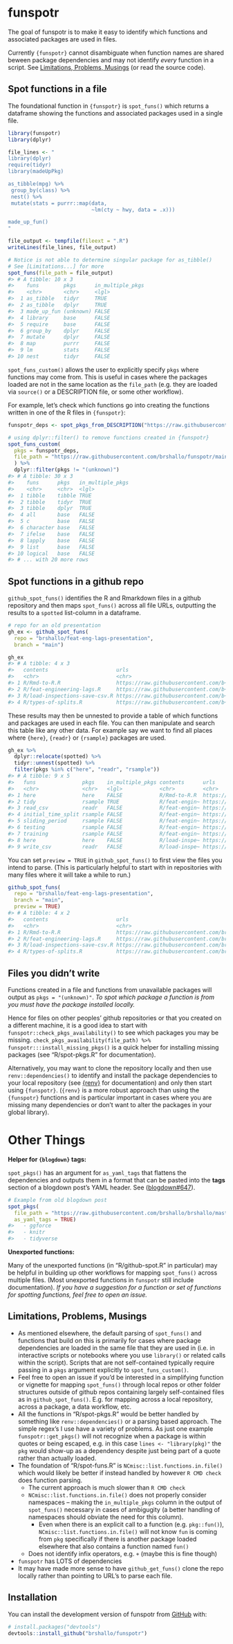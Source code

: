 
<!-- README.md is generated from README.Rmd. Please edit that file -->

# funspotr

<!-- badges: start -->
<!-- badges: end -->

The goal of funspotr is to make it easy to identify which functions and
associated packages are used in files.

Currently `{funspotr}` cannot disambiguate when function names are
shared beween package dependencies and may not identify *every* function
in a script. See [Limitations, Problems,
Musings](#limitations-problems-musings) (or read the source code).

## Spot functions in a file

The foundational function in `{funspotr}` is `spot_funs()` which returns
a dataframe showing the functions and associated packages used in a
single file.

``` r
library(funspotr)
library(dplyr)

file_lines <- "
library(dplyr)
require(tidyr)
library(madeUpPkg)

as_tibble(mpg) %>%
 group_by(class) %>%
 nest() %>%
 mutate(stats = purrr::map(data,
                           ~lm(cty ~ hwy, data = .x)))

made_up_fun()
"

file_output <- tempfile(fileext = ".R")
writeLines(file_lines, file_output)

# Notice is not able to determine singular package for as_tibble()
# See [Limitations...] for more
spot_funs(file_path = file_output)
#> # A tibble: 10 x 3
#>    funs        pkgs      in_multiple_pkgs
#>    <chr>       <chr>     <lgl>           
#>  1 as_tibble   tidyr     TRUE            
#>  2 as_tibble   dplyr     TRUE            
#>  3 made_up_fun (unknown) FALSE           
#>  4 library     base      FALSE           
#>  5 require     base      FALSE           
#>  6 group_by    dplyr     FALSE           
#>  7 mutate      dplyr     FALSE           
#>  8 map         purrr     FALSE           
#>  9 lm          stats     FALSE           
#> 10 nest        tidyr     FALSE
```

`spot_funs_custom()` allows the user to explicitly specify `pkgs` where
functions may come from. This is useful in cases where the packages
loaded are not in the same location as the `file_path` (e.g. they are
loaded via `source()` or a DESCRIPTION file, or some other workflow).

<!-- The example below uses `spot_pkgs_from_DESCRIPTION()` to load in package dependencies and then passes the resulting character vector to `spot_funs_custom()`. -->

For example, let’s check which functions go into creating the functions
written in one of the R files in `{funspotr}`:

``` r
funspotr_deps <- spot_pkgs_from_DESCRIPTION("https://raw.githubusercontent.com/brshallo/funspotr/main/DESCRIPTION")

# using dplyr::filter() to remove functions created in {funspotr}
spot_funs_custom(
  pkgs = funspotr_deps,
  file_path = "https://raw.githubusercontent.com/brshallo/funspotr/main/R/spot-funs.R"
  ) %>% 
  dplyr::filter(pkgs != "(unknown)")
#> # A tibble: 30 x 3
#>    funs      pkgs   in_multiple_pkgs
#>    <chr>     <chr>  <lgl>           
#>  1 tibble    tibble TRUE            
#>  2 tibble    tidyr  TRUE            
#>  3 tibble    dplyr  TRUE            
#>  4 all       base   FALSE           
#>  5 c         base   FALSE           
#>  6 character base   FALSE           
#>  7 ifelse    base   FALSE           
#>  8 lapply    base   FALSE           
#>  9 list      base   FALSE           
#> 10 logical   base   FALSE           
#> # ... with 20 more rows
```

## Spot functions in a github repo

`github_spot_funs()` identifies the R and Rmarkdown files in a github
repository and then maps `spot_funs()` across all file URLs, outputting
the results to a `spotted` list-column in a dataframe.

``` r
# repo for an old presentation
gh_ex <- github_spot_funs(
  repo = "brshallo/feat-eng-lags-presentation", 
  branch = "main")

gh_ex
#> # A tibble: 4 x 3
#>   contents                      urls                                 spotted    
#>   <chr>                         <chr>                                <list>     
#> 1 R/Rmd-to-R.R                  https://raw.githubusercontent.com/b~ <tibble [2~
#> 2 R/feat-engineering-lags.R     https://raw.githubusercontent.com/b~ <tibble [8~
#> 3 R/load-inspections-save-csv.R https://raw.githubusercontent.com/b~ <tibble [2~
#> 4 R/types-of-splits.R           https://raw.githubusercontent.com/b~ <tibble [2~
```

These results may then be unnested to provide a table of which functions
and packages are used in each file. You can then manipulate and search
this table like any other data. For example say we want to find all
places where `{here}`, `{readr}` or `{rsample}` packages are used.

``` r
gh_ex %>% 
  dplyr::relocate(spotted) %>% 
  tidyr::unnest(spotted) %>% 
  filter(pkgs %in% c("here", "readr", "rsample"))
#> # A tibble: 9 x 5
#>   funs               pkgs    in_multiple_pkgs contents      urls                
#>   <chr>              <chr>   <lgl>            <chr>         <chr>               
#> 1 here               here    FALSE            R/Rmd-to-R.R  https://raw.githubu~
#> 2 tidy               rsample TRUE             R/feat-engin~ https://raw.githubu~
#> 3 read_csv           readr   FALSE            R/feat-engin~ https://raw.githubu~
#> 4 initial_time_split rsample FALSE            R/feat-engin~ https://raw.githubu~
#> 5 sliding_period     rsample FALSE            R/feat-engin~ https://raw.githubu~
#> 6 testing            rsample FALSE            R/feat-engin~ https://raw.githubu~
#> 7 training           rsample FALSE            R/feat-engin~ https://raw.githubu~
#> 8 here               here    FALSE            R/load-inspe~ https://raw.githubu~
#> 9 write_csv          readr   FALSE            R/load-inspe~ https://raw.githubu~
```

You can set `preview = TRUE` in `github_spot_funs()` to first view the
files you intend to parse. (This is particularly helpful to start with
in repositories with many files where it will take a while to run.)

``` r
github_spot_funs(
  repo = "brshallo/feat-eng-lags-presentation", 
  branch = "main",
  preview = TRUE)
#> # A tibble: 4 x 2
#>   contents                      urls                                            
#>   <chr>                         <chr>                                           
#> 1 R/Rmd-to-R.R                  https://raw.githubusercontent.com/brshallo/feat~
#> 2 R/feat-engineering-lags.R     https://raw.githubusercontent.com/brshallo/feat~
#> 3 R/load-inspections-save-csv.R https://raw.githubusercontent.com/brshallo/feat~
#> 4 R/types-of-splits.R           https://raw.githubusercontent.com/brshallo/feat~
```

## Files you didn’t write

Functions created in a file and functions from unavailable packages will
output as `pkgs = "(unknown)"`. *To spot which package a function is
from you must have the package installed locally.*

Hence for files on other peoples’ github repositories or that you
created on a different machine, it is a good idea to start with
`funspotr::check_pkgs_availability()` to see which packages you may be
missing.
`check_pkgs_availability(file_path) %>% funspotr:::install_missing_pkgs()`
is a quick helper for installing missing packages (see “R/spot-pkgs.R”
for documentation).

Alternatively, you may want to clone the repository locally and then use
`renv::dependencies()` to identify and install the package dependencies
to your local repository (see [{renv}](https://rstudio.github.io/renv/)
for documentation) and only then start using `{funspotr}`. (`{renv}` is
a more robust approach than using the `{funspotr}` functions and is
particular important in cases where you are missing many dependencies or
don’t want to alter the packages in your global library).

# Other Things

**Helper for `{blogdown}` tags:**

`spot_pkgs()` has an argument for `as_yaml_tags` that flattens the
dependencies and outputs them in a format that can be pasted into the
**tags** section of a blogdown post’s YAML header. See
([blogdown\#647](https://github.com/rstudio/blogdown/issues/647)).

``` r
# Example from old blogdown post
spot_pkgs(
  file_path = "https://raw.githubusercontent.com/brshallo/brshallo/master/content/post/2020-02-06-maximizing-magnetic-volume-the-perfect-bowl.Rmd",
  as_yaml_tags = TRUE)
#>   - ggforce
#>   - knitr
#>   - tidyverse
```

**Unexported functions:**

Many of the unexported functions (in “R/github-spot.R” in particular)
may be helpful in building up other workflows for mapping `spot_funs()`
across multiple files. (Most unexported functions in `funspotr` still
include documentation). *If you have a suggestion for a function or set
of functions for spotting functions, feel free to open an issue.*

<!-- **If you've used {funspotr} to map the R functions and packages of a public blog or repository, open an issue to add a link in the README.** -->

## Limitations, Problems, Musings

-   As mentioned elsewhere, the default parsing of `spot_funs()` and
    functions that build on this is primarily for cases where package
    dependencies are loaded in the same file that they are used in
    (i.e. in interactive scripts or notebooks where you use `library()`
    or related calls within the script). Scripts that are not
    self-contained typically require passing in a `pkgs` argument
    explicitly to `spot_funs_custom()`.
-   Feel free to open an issue if you’d be interested in a simplifying
    function or vignette for mapping `spot_funs()` through local repos
    or other folder structures outside of github repos containing
    largely self-contained files as in `github_spot_funs()`. E.g. for
    mapping across a local repository, across a package, a data
    workflow, etc.
-   All the functions in “R/spot-pkgs.R” would be better handled by
    something like `renv::dependencies()` or a parsing based approach.
    The simple regex’s I use have a variety of problems. As just one
    example `funspotr::get_pkgs()` will not recognize when a package is
    within quotes or being escaped, e.g. in this case
    `lines <- "library(pkg)"` the `pkg` would show-up as a dependency
    despite just being part of a quote rather than actually loaded.
-   The foundation of “R/spot-funs.R” is
    `NCmisc::list.functions.in.file()` which would likely be better if
    instead handled by however `R CMD check` does function parsing.
    -   The current approach is much slower than `R CMD check`
    -   `NCmisc::list.functions.in.file()` does not properly consider
        namespaces – making the `in_multiple_pkgs` column in the output
        of `spot_funs()` necessary in cases of ambigugity (a better
        handling of namespaces should obviate the need for this column).
        -   Even when there is an explicit call to a function
            (e.g. `pkg::fun()`), `NCmisc::list.functions.in.file()` will
            not know `fun` is coming from `pkg` specifically if there is
            another package loaded elsewhere that also contains a
            function named `fun()`
    -   Does not identify infix operators, e.g. `+` (maybe this is fine
        though)
-   `funspotr` has LOTS of dependencies
-   It may have made more sense to have `github_get_funs()` clone the
    repo locally rather than pointing to URL’s to parse each file.

## Installation

You can install the development version of funspotr from
[GitHub](https://github.com/) with:

``` r
# install.packages("devtools")
devtools::install_github("brshallo/funspotr")
```
